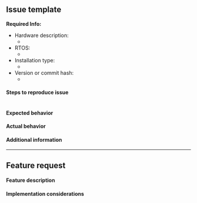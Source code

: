 ## Issue template

**Required Info:**

- Hardware description:
  - <!-- hardware where you are using micro-ROS -->
- RTOS:
  - <!-- RTOS where you are using micro-ROS -->
- Installation type:
  - <!-- micro_ros_setup, modules, etc  -->
- Version or commit hash:
  - <!-- version of micro-ROS used: foxy, rolling  -->

#### Steps to reproduce issue
<!-- Detailed instructions on how to reliably reproduce this issue http://sscce.org/
``` code that can be copy-pasted is preferred ``` -->
```

```

#### Expected behavior

#### Actual behavior

#### Additional information

<!-- If you are reporting a bug delete everything below
     If you are requesting a feature deleted everything above this line -->
----
## Feature request

#### Feature description
<!-- Description in a few sentences what the feature consists of and what problem it will solve -->

#### Implementation considerations
<!-- Relevant information on how the feature could be implemented and pros and cons of the different solutions -->

